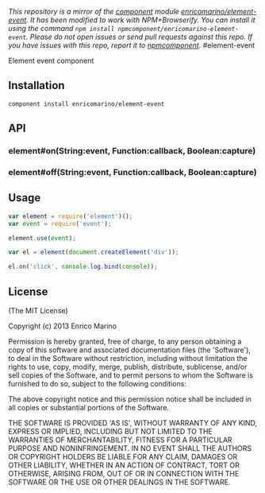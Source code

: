 *This repository is a mirror of the [component](http://component.io) module [enricomarino/element-event](http://github.com/enricomarino/element-event). It has been modified to work with NPM+Browserify. You can install it using the command `npm install npmcomponent/enricomarino-element-event`. Please do not open issues or send pull requests against this repo. If you have issues with this repo, report it to [npmcomponent](https://github.com/airportyh/npmcomponent).*
#element-event

Element event component

## Installation

    component install enricomarino/element-event

## API

### element#on(String:event, Function:callback, Boolean:capture)

### element#off(String:event, Function:callback, Boolean:capture)

## Usage

```js
var element = require('element')();
var event = require('event');

element.use(event);

var el = element(document.createElement('div'));

el.on('click', console.log.bind(console));
```

## License

(The MIT License)

Copyright (c) 2013 Enrico Marino

Permission is hereby granted, free of charge, to any person obtaining
a copy of this software and associated documentation files (the
'Software'), to deal in the Software without restriction, including
without limitation the rights to use, copy, modify, merge, publish,
distribute, sublicense, and/or sell copies of the Software, and to
permit persons to whom the Software is furnished to do so, subject to
the following conditions:

The above copyright notice and this permission notice shall be
included in all copies or substantial portions of the Software.

THE SOFTWARE IS PROVIDED 'AS IS', WITHOUT WARRANTY OF ANY KIND,
EXPRESS OR IMPLIED, INCLUDING BUT NOT LIMITED TO THE WARRANTIES OF
MERCHANTABILITY, FITNESS FOR A PARTICULAR PURPOSE AND NONINFRINGEMENT.
IN NO EVENT SHALL THE AUTHORS OR COPYRIGHT HOLDERS BE LIABLE FOR ANY
CLAIM, DAMAGES OR OTHER LIABILITY, WHETHER IN AN ACTION OF CONTRACT,
TORT OR OTHERWISE, ARISING FROM, OUT OF OR IN CONNECTION WITH THE
SOFTWARE OR THE USE OR OTHER DEALINGS IN THE SOFTWARE.
